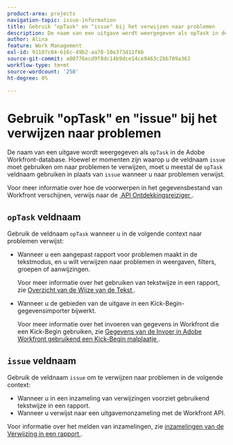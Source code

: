 ```yaml
---
product-area: projects
navigation-topic: issue-information
title: Gebruik "opTask" en "issue" bij het verwijzen naar problemen
description: De naam van een uitgave wordt weergegeven als opTask in de Adobe Workfront-database. Hoewel er tijden zijn wanneer u de naam van het uitgiftegebied moet gebruiken om naar kwesties te verwijzen, moet u de meeste tijd u de opTask gebiedsnaam in plaats van kwestie gebruiken wanneer het van verwijzingen voorzien van kwesties.
author: Alina
feature: Work Management
exl-id: 91107c04-616c-49b2-aa78-10e373d11f6b
source-git-commit: a00776ecd9f8dc14b9dce14ce9463c2bb709a363
workflow-type: tm+mt
source-wordcount: '250'
ht-degree: 0%

---
```


# Gebruik &quot;opTask&quot; en &quot;issue&quot; bij het verwijzen naar problemen

De naam van een uitgave wordt weergegeven als `opTask` in de Adobe Workfront-database. Hoewel er momenten zijn waarop u de veldnaam `issue` moet gebruiken om naar problemen te verwijzen, moet u meestal de `opTask` veldnaam gebruiken in plaats van `issue` wanneer u naar problemen verwijst.

Voor meer informatie over hoe de voorwerpen in het gegevensbestand van Workfront verschijnen, verwijs naar de [&#x200B; API Ontdekkingsreiziger &#x200B;](https://developer.adobe.com/workfront/api-explorer/).

## `opTask` veldnaam

Gebruik de veldnaam `opTask` wanneer u in de volgende context naar problemen verwijst:

* Wanneer u een aangepast rapport voor problemen maakt in de tekstmodus, en u wilt verwijzen naar problemen in weergaven, filters, groepen of aanwijzingen.

  Voor meer informatie over het gebruiken van tekstwijze in een rapport, zie [&#x200B; Overzicht van de Wijze van de Tekst &#x200B;](../../../reports-and-dashboards/reports/text-mode/understand-text-mode.md).

<!--* When you pull information about issues using our API.  
  For more information about the Workfront API, see [Adobe Workfront API](../../../wf-api/workfront-api.md)-->

* Wanneer u de gebieden van de uitgave in een Kick-Begin- gegevensimporter bijwerkt.

  Voor meer informatie over het invoeren van gegevens in Workfront die een Kick-Begin gebruiken, zie [&#x200B; Gegevens van de Invoer in Adobe Workfront gebruikend een Kick-Begin malplaatje &#x200B;](../../../administration-and-setup/manage-workfront/using-kick-starts/import-data-via-kickstarts.md).

## `issue` veldnaam

Gebruik de veldnaam `issue` om te verwijzen naar problemen in de volgende context:

* Wanneer u in een inzameling van verwijzingen voorziet gebruikend tekstwijze in een rapport.
* Wanneer u verwijst naar een uitgavemonzameling met de Workfront API.

Voor informatie over het melden van inzamelingen, zie [&#x200B; inzamelingen van de Verwijzing in een rapport &#x200B;](../../../reports-and-dashboards/reports/text-mode/reference-collections-report.md).

<!--
<note type="tip">
For information about how issues appear in a collection, see the
<a href="https://developer.adobe.com/workfront/api-explorer/" target="_blank">API Explorer</a> and select the API Unsupported option from the upper-right corner of the page.
<br>(NOTE: Drafted because this might not be needed.)
</note>
-->
